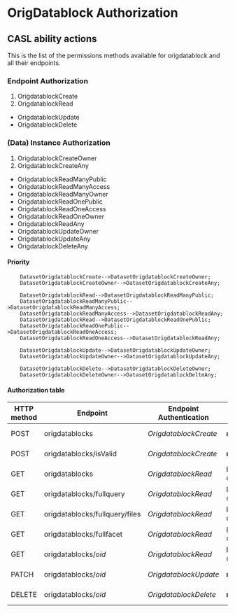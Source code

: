 # OrigDatablock Authorization
## CASL ability actions
This is the list of the permissions methods available for origdatablock and all their endpoints.

### Endpoint Authorization
1. OrigdatablockCreate
2. OrigdatablockRead
- OrigdatablockUpdate
- OrigdatablockDelete

### (Data) Instance Authorization
1. OrigdatablockCreateOwner
2. OrigdatablockCreateAny
- OrigdatablockReadManyPublic
- OrigdatablockReadManyAccess
- OrigdatablockReadManyOwner
- OrigdatablockReadOnePublic
- OrigdatablockReadOneAccess
- OrigdatablockReadOneOwner
- OrigdatablockReadAny
- OrigdatablockUpdateOwner
- OrigdatablockUpdateAny
- OrigdatablockDeleteAny

#### Priority
```
    DatasetOrigdatablockCreate-->DatasetOrigdatablockCreateOwner;
    DatasetOrigdatablockCreateOwner-->DatasetOrigdatablockCreateAny;
```
```
    DatasetOrigdatablockRead-->DatasetOrigdatablockReadManyPublic;
    DatasetOrigdatablockReadManyPublic-->DatasetOrigdatablockReadManyAccess;
    DatasetOrigdatablockReadManyAccess-->DatasetOrigdatablockReadAny;
    DatasetOrigdatablockRead-->DatasetOrigdatablockReadOnePublic;
    DatasetOrigdatablockReadOnePublic-->DatasetOrigdatablockReadOneAccess;
    DatasetOrigdatablockReadOneAccess-->DatasetOrigdatablockReadAny;
```
```
    DatasetOrigdatablockUpdate-->DatasetOrigdatablockUpdateOwner;
    DatasetOrigdatablockUpdateOwner-->DatasetOrigdatablockUpdateAny;
```
```
    DatasetOrigdatablockDelete-->DatasetOrigdatablockDeleteOwner;
    DatasetOrigdatablockDeleteOwner-->DatasetOrigdatablockDelteAny;
```

#### Authorization table
| HTTP method | Endpoint | Endpoint Authentication | Anonymous | Authenticated User | Create Dataset Groups | Create Dataset with Pid Groups | Create Dataset Privileged Groups | Admin Groups | Delete Groups | Notes |
| -------- | ------- | ------- | ------- | ------- | ------- | ------- | ------- | ------- | ------- | ------- |
| POST | origdatablocks | _OrigdatablockCreate_ | __no__ | __no__ | Owner<br>_OrigdatablockCreateOwn_ | Owner<br>_OrigidatablockCreateOwn_ | Any<br>_OrigdatablockCreateAny_ | Any _OrigdatablockCreateAny_ | __no__ |  
| POST | origdatablocks/isValid | _OrigdatablockCreate_ | __no__ | __no__ | Owner<br>_OrigdatablockCreateOwn_ | Owner<br>_OrigdatablockCreateOwn_ | Any<br>_OrigdatablockCreateAny_ | Any<br>_OrigdatablockCreateAny_ | __no__ | 
| GET | origdatablocks | _OrigdatablockRead_ | Public<br>_OrigdatablockReadManyPublic_ | Has Access<br>_OrigdatablockReadManyAccess_ | Has Access<br>_OrigdatablockReadManyAccess_ | Has Access<br>_OrigdatablockReadManyAccess_ | Has Access<br>_OrigdatablockReadManyAccess_ | Any<br>_OrigdatablockReadAny_ | __no__ | 
| GET | origdatablocks/fullquery | _OrigdatablockRead_ | Public<br>_OrigdatablockReadManyPublic_ | Has Access<br>_OrigdatablockReadManyAccess_ | Has Access<br>_OrigdatablockReadManyAccess_ | Has Access<br>_OrigdatablockReadManyAccess_ | Has Access<br>_OrigdatablockReadManyAccess_ | Any<br>_OrigdatablockReadAny_ | __no__ | 
| GET | origdatablocks/fullquery/files | _OrigdatablockRead_ | Public<br>_OrigdatablockReadManyPublic_ | Has Access<br>_OrigdatablockReadManyAccess_ | Has Access<br>_OrigdatablockReadManyAccess_ | Has Access<br>_OrigdatablockReadManyAccess_ | Has Access<br>_OrigdatablockReadManyAccess_ | Any<br>_OrigdatablockReadAny_ | __no__ | 
| GET | origdatablocks/fullfacet | _OrigdatablockRead_ | Public<br>_OrigdatablockReadManyPublic_ | Has Access<br>_OrigdatablockReadManyAccess_ | Has Access<br>_OrigdatablockReadManyAccess_ | Has Access<br>_OrigdatablockReadManyAccess_ | Has Access<br>_OrigdatablockReadManyAccess_ | Any<br>_OrigdatablockReadAny_ | __no__ | 
| GET | origdatablocks/_oid_ | _OrigdatablockRead_ | Public<br>_OrigdatablockReadOnePublic_ | Has Access<br>_OrigdatablockReadOneAccess_ | Has Access<br>_OrigdatablockReadOneAccess_ | Has Access<br>_OrigdatablockReadOneAccess_ | Has Access<br>_OrigdatablockReadOneAccess_ | Any<br>_OrigdatablockReadAny_ | __no__ | 
| PATCH | origdatablocks/_oid_ | _OrigdatablockUpdate_ | __no__ | __no__ | Owner<br>_OrigdatablockUpdateOwner_ | Owner<br>_OrigdatablockUpdateOwner_ | Owner<br>_OrigdatablockUpdateOwner_ | Any<br>_OrigdatablockUpdateAny_ | __no__ | 
| DELETE | origdatablocks/_oid_ | _OrigdatablockDelete_ | __no__ | __no__ | __no__ |  __no__ | __no__ |  __no__ | Any<br>_OrigdatablockDeleteAny_ | 

